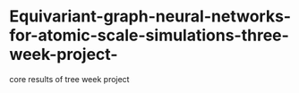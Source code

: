 # Equivariant-graph-neural-networks-for-atomic-scale-simulations-three-week-project-
core results of tree week project
